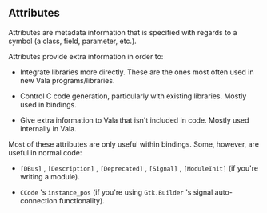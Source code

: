 Attributes
----------

Attributes are metadata information that is specified with regards to a symbol (a class, field, parameter, etc.).

Attributes provide extra information in order to:

-   Integrate libraries more directly. These are the ones most often used in new Vala programs/libraries.

-   Control C code generation, particularly with existing libraries. Mostly used in bindings.

-   Give extra information to Vala that isn't included in code. Mostly used internally in Vala.

Most of these attributes are only useful within bindings. Some, however,
are useful in normal code:

-   `[DBus]` , `[Description]` , `[Deprecated]` , `[Signal]` , `[ModuleInit]` (if you're writing a module).

-   `CCode` 's `instance_pos` (if you're using `Gtk.Builder` 's signal auto-connection functionality).



